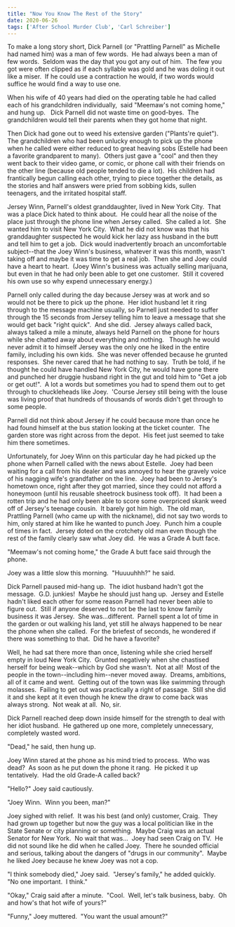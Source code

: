 ```yaml
---
title: "Now You Know The Rest of the Story"
date: 2020-06-26
tags: ['After School Murder Club', 'Carl Schreiber']
---
```


To make a long story short, Dick Parnell (or "Prattling Parnell" as Michelle had named him) was a man of few words.  He had always been a man of few words.  Seldom was the day that you got any out of him.  The few you got were often clipped as if each syllable was gold and he was doling it out like a miser.  If he could use a contraction he would, if two words would suffice he would find a way to use one.

When his wife of 40 years had died on the operating table he had called each of his grandchildren individually,  said "Meemaw's not coming home," and hung up.   Dick Parnell did not waste time on good-byes.  The grandchildren would tell their parents when they got home that night.

Then Dick had gone out to weed his extensive garden ("Plants're quiet").  The grandchildren who had been unlucky enough to pick up the phone when he called were either reduced to great heaving sobs (Estelle had been a favorite grandparent to many).  Others just gave a "cool" and then they went back to their video game, or comic, or phone call with their friends on the other line (because old people tended to die a lot).  His children had frantically begun calling each other, trying to piece together the details, as the stories and half answers were pried from sobbing kids, sullen teenagers, and the irritated hospital staff.

Jersey Winn, Parnell's oldest granddaughter, lived in New York City.  That was a place Dick hated to think about.  He could hear all the noise of the place just through the phone line when Jersey called.  She called a lot.  She wanted him to visit New York City.  What he did not know was that his granddaughter suspected he would kick her lazy ass husband in the butt and tell him to get a job.  Dick would inadvertently broach an uncomfortable subject--that the Joey Winn's business, whatever it was this month, wasn't taking off and maybe it was time to get a real job.  Then she and Joey could have a heart to heart.  (Joey Winn's business was actually selling marijuana, but even in that he had only been able to get one customer.  Still it covered his own use so why expend unnecessary energy.)

Parnell only called during the day because Jersey was at work and so would not be there to pick up the phone.  Her idiot husband let it ring through to the message machine usually, so Parnell just needed to suffer through the 15 seconds from Jersey telling him to leave a message that she would get back "right quick".  And she did.  Jersey always called back, always talked a mile a minute, always held Parnell on the phone for hours while she chatted away about everything and nothing.   Though he would never admit it to himself Jersey was the only one he liked in the entire family, including his own kids.  She was never offended because he grunted responses.  She never cared that he had nothing to say.  Truth be told, if he thought he could have handled New York City, he would have gone there and punched her druggie husband right in the gut and told him to "Get a job or get out!".  A lot a words but sometimes you had to spend them out to get through to chuckleheads like Joey.  'Course Jersey still being with the louse was living proof that hundreds of thousands of words didn't get through to some people.

Parnell did not think about Jersey if he could because more than once he had found himself at the bus station looking at the ticket counter.  The garden store was right across from the depot.  His feet just seemed to take him there sometimes.

Unfortunately, for Joey Winn on this particular day he had picked up the phone when Parnell called with the news about Estelle.  Joey had been waiting for a call from his dealer and was annoyed to hear the gravely voice of his nagging wife's grandfather on the line.  Joey had been to Jersey's hometown once, right after they got married, since they could not afford a honeymoon (until his reusable sheetrock business took off).  It had been a rotten trip and he had only been able to score some overpriced skank weed off of Jersey's teenage cousin.  It barely got him high.  The old man, Prattling Parnell (who came up with the nickname), did not say two words to him, only stared at him like he wanted to punch Joey.  Punch him a couple of times in fact.  Jersey doted on the crotchety old man even though the rest of the family clearly saw what Joey did.  He was a Grade A butt face.

"Meemaw's not coming home," the Grade A butt face said through the phone.

Joey was a little slow this morning.  "Huuuuhhh?" he said.

Dick Parnell paused mid-hang up.  The idiot husband hadn't got the message.  G.D. junkies!  Maybe he should just hang up.  Jersey and Estelle hadn't liked each other for some reason Parnell had never been able to figure out.  Still if anyone deserved to not be the last to know family business it was Jersey.  She was...different.  Parnell spent a lot of time in the garden or out walking his land, yet still he always happened to be near the phone when she called.  For the briefest of seconds, he wondered if there was something to that.  Did he have a favorite?

Well, he had sat there more than once, listening while she cried herself empty in loud New York City.  Grunted negatively when she chastised herself for being weak--which by God she wasn't.  Not at all!  Most of the people in the town--including him--never moved away.  Dreams, ambitions, all of it came and went.  Getting out of the town was like swimming through molasses.  Failing to get out was practically a right of passage.  Still she did it and she kept at it even though he knew the draw to come back was always strong.  Not weak at all.  No, sir.

Dick Parnell reached deep down inside himself for the strength to deal with her idiot husband.  He gathered up one more, completely unnecessary, completely wasted word.

"Dead," he said, then hung up.

Joey Winn stared at the phone as his mind tried to process.  Who was dead?  As soon as he put down the phone it rang.  He picked it up tentatively.  Had the old Grade-A called back?

"Hello?" Joey said cautiously.

"Joey Winn.  Winn you been, man?"

Joey sighed with relief.  It was his best (and only) customer, Craig.  They had grown up together but now the guy was a local politician like in the State Senate or city planning or something.  Maybe Craig was an actual Senator for New York.  No wait that was...  Joey had seen Craig on TV.  He did not sound like he did when he called Joey.  There he sounded official and serious, talking about the dangers of "drugs in our community".  Maybe he liked Joey because he knew Joey was not a cop.

"I think somebody died," Joey said.  "Jersey's family," he added quickly.  "No one important.  I think."

"Okay," Craig said after a minute.  "Cool.  Well, let's talk business, baby.  Oh and how's that hot wife of yours?"

"Funny," Joey muttered.  "You want the usual amount?"
